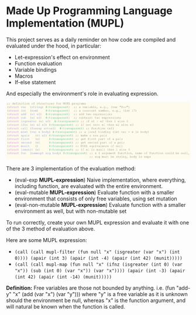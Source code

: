 # Made Up Programming Language Implementation (MUPL)
This project serves as a daily reminder on how code are compiled and evaluated under the hood, in particular:
- Let-expression's effect on environment
- Function evaluation
- Variable bindings
- Macros
- If-else statement

And especially the environment's role in evaluating expression.

![These are the features currently supported by the MUPL!](./supportedFeature.png)

There are 3 implementation of the evaluation method:
- (eval-exp **MUPL-expression**) Naive implementation, where everything, including function, are evaluated with the entire environment.
- (eval-mutable **MUPL-expression**) Evaluate function with a smaller environment that consists of only free variables, using set mutation
- (eval-non-mutable **MUPL-expression**) Evaluate function with a smaller environment as well, but with non-mutable set

To run correctly, create your own MUPL expression and evaluate it with one of the 3 method of evaluation above.

Here are some MUPL expression:
- ```(call (call mupl-filter (fun null "x" (isgreater (var "x") (int 0)))) (apair (int 3) (apair (int -4) (apair (int 42) (munit)))))```
- ```(call (call mupl-map (fun null "x" (ifnz (isgreater (int 0) (var "x")) (sub (int 0) (var "x")) (var "x")))) (apair (int -3) (apair (int 42) (apair (int -14) (munit)))))```


**Definition:** Free variables are those not bounded by anything. i.e. (fun "add-y" "x" (add (var "x") (var "y"))) where "y" is a free variable as it is unknown should the environment be null, whereas "x" is the function argument, and will natural be known when the function is called.
